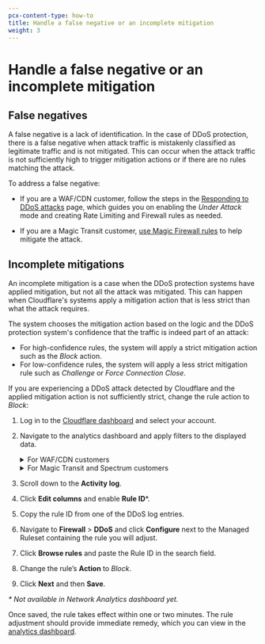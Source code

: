 ```yaml
---
pcx-content-type: how-to
title: Handle a false negative or an incomplete mitigation
weight: 3
---
```


# Handle a false negative or an incomplete mitigation

## False negatives

A false negative is a lack of identification. In the case of DDoS protection, there is a false negative when attack traffic is mistakenly classified as legitimate traffic and is not mitigated. This can occur when the attack traffic is not sufficiently high to trigger mitigation actions or if there are no rules matching the attack.

To address a false negative:

- If you are a WAF/CDN customer, follow the steps in the [Responding to DDoS attacks](https://support.cloudflare.com/hc/articles/200170196) page, which guides you on enabling the _Under Attack_ mode and creating Rate Limiting and Firewall rules as needed.

- If you are a Magic Transit customer, [use Magic Firewall rules](/magic-firewall/how-to/add-rules/) to help mitigate the attack.

## Incomplete mitigations

An incomplete mitigation is a case when the DDoS protection systems have applied mitigation, but not all the attack was mitigated. This can happen when Cloudflare's systems apply a mitigation action that is less strict than what the attack requires.

The system chooses the mitigation action based on the logic and the DDoS protection system's confidence that the traffic is indeed part of an attack:

- For high-confidence rules, the system will apply a strict mitigation action such as the _Block_ action.
- For low-confidence rules, the system will apply a less strict mitigation rule such as _Challenge_ or _Force Connection Close_.

If you are experiencing a DDoS attack detected by Cloudflare and the applied mitigation action is not sufficiently strict, change the rule action to _Block_:

1.  Log in to the [Cloudflare dashboard](https://dash.cloudflare.com) and select your account.

1.  Navigate to the analytics dashboard and apply filters to the displayed data.

    <details><summary>For WAF/CDN customers</summary><div>

    1\. Select the zone that is experiencing an incomplete mitigation of a DDoS attack.

    2\. Navigate to **Firewall** > **Overview**.

    3\. Click **Add filter** and filter by `Service equals HTTP DDoS`.

    </div></details>

    <details><summary>For Magic Transit and Spectrum customers</summary><div>

    1\. In the account home page, open **Network Analytics**.

    2\. Identify the DDoS attack that is having incomplete mitigations. Use the Attack ID number included in the DDoS alert (if you received one), or apply dashboard filters such as destination IP address and port.

     </div></details>

1. Scroll down to the **Activity log**.

1. Click **Edit columns** and enable **Rule ID**\*.

1. Copy the rule ID from one of the DDoS log entries.

1. Navigate to **Firewall** > **DDoS** and click **Configure** next to the Managed Ruleset containing the rule you will adjust.

1. Click **Browse rules** and paste the Rule ID in the search field.

1. Change the rule’s **Action** to _Block_.

1. Click **Next** and then **Save**.

_\* Not available in Network Analytics dashboard yet._

Once saved, the rule takes effect within one or two minutes. The rule adjustment should provide immediate remedy, which you can view in the [analytics dashboard](/ddos-protection/reference/analytics/).
